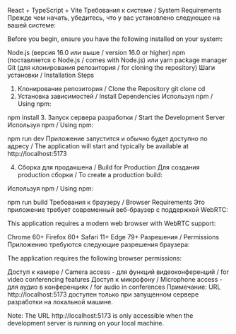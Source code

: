 React + TypeScript + Vite
Требования к системе / System Requirements
Прежде чем начать, убедитесь, что у вас установлено следующее на вашей системе:

Before you begin, ensure you have the following installed on your system:

Node.js (версия 16.0 или выше / version 16.0 or higher)
npm (поставляется с Node.js / comes with Node.js) или yarn package manager
Git (для клонирования репозитория / for cloning the repository)
Шаги установки / Installation Steps
1. Клонирование репозитория / Clone the Repository
git clone <repository-url>
cd <project-directory-name>
2. Установка зависимостей / Install Dependencies
Используя npm / Using npm:

npm install
3. Запуск сервера разработки / Start the Development Server
Используя npm / Using npm:

npm run dev
Приложение запустится и обычно будет доступно по адресу / The application will start and typically be available at http://localhost:5173

4. Сборка для продакшена / Build for Production
Для создания production сборки / To create a production build:

Используя npm / Using npm:

npm run build
Требования к браузеру / Browser Requirements
Это приложение требует современный веб-браузер с поддержкой WebRTC:

This application requires a modern web browser with WebRTC support:

Chrome 60+
Firefox 60+
Safari 11+
Edge 79+
Разрешения / Permissions
Приложению требуются следующие разрешения браузера:

The application requires the following browser permissions:

Доступ к камере / Camera access - для функций видеоконференций / for video conferencing features
Доступ к микрофону / Microphone access - для аудио в конференциях / for audio in conferences
Примечание: URL http://localhost:5173 доступен только при запущенном сервере разработки на локальной машине.

Note: The URL http://localhost:5173 is only accessible when the development server is running on your local machine.
